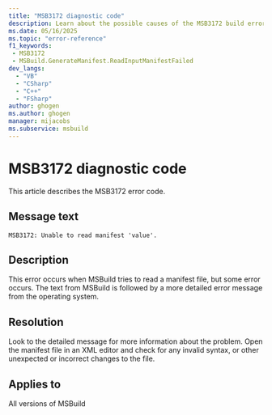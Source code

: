 ```yaml
---
title: "MSB3172 diagnostic code"
description: Learn about the possible causes of the MSB3172 build error, and get troubleshooting tips.
ms.date: 05/16/2025
ms.topic: "error-reference"
f1_keywords:
 - MSB3172
 - MSBuild.GenerateManifest.ReadInputManifestFailed
dev_langs:
  - "VB"
  - "CSharp"
  - "C++"
  - "FSharp"
author: ghogen
ms.author: ghogen
manager: mijacobs
ms.subservice: msbuild
---
```


# MSB3172 diagnostic code

<!-- :::ErrorDefinitionDescription::: -->
<!-- :::editable-content name="introDescription"::: -->
This article describes the MSB3172 error code.
<!-- :::editable-content-end::: -->

## Message text

<!-- :::editable-content name="messageText"::: -->
`MSB3172: Unable to read manifest 'value'.`
<!-- :::editable-content-end::: -->
<!-- MSB3172: Unable to read manifest '{0}'. {1} -->

<!-- :::editable-content name="postOutputDescription"::: -->
<!--
{StrBegin="MSB3172: "}
-->
## Description

This error occurs when MSBuild tries to read a manifest file, but some error occurs. The text from MSBuild is followed by a more detailed error message from the operating system.

## Resolution

Look to the detailed message for more information about the problem. Open the manifest file in an XML editor and check for any invalid syntax, or other unexpected or incorrect changes to the file.

<!-- :::editable-content-end::: -->
<!-- :::ErrorDefinitionDescription-end::: -->

## Applies to

All versions of MSBuild
